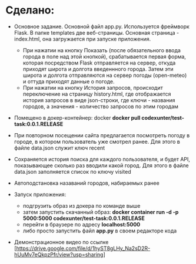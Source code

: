 # Сделано:
* Основное задание. Основной файл app.py. Используется фреймворк Flask. В папке templates две веб-страницы. Основная страница - index.html, она загружается при запуске приложения.
    - При нажатии на кнопку Показать (после обязательного ввода города в поле над этой кнопкой), срабатывается первая форма, которая посредством Flask отправляется на сервер, откуда приходят широта и долгота введеннного города. Затем эти широта и долгота отправляются на сервер погоды (open-meteo) и оттуда приходят данные о погоде.
	- При нажатии на кнопку История запросов, происходит переключение на страницу history.html, где отображается история запросов в виде json-строки, где ключи - названия городов, а значения - количество запросов по этим городам
* Помещено в докер-контейнер: docker **docker pull codexunter/test-task:0.0.1.RELEASE**
* При повторном посещении сайта предлагается посмотреть погоду в городе, в котором пользователь уже смотрел ранее. Для этого в файле data.json служит ключ recent
* Сохраняется история поиска для каждого пользователя, и будет API, показывающее сколько раз вводили какой город. Для этого в файле data.json заполняется список по ключу visited
* Автоподстановка назаваний городов, набираемых ранее
* Запуск приложения:
    - подгрузить образ из докера по команде выше
	- затем запустить скачанный образ: **docker container run -d -p 5000:5000 codexunter/test-task:0.0.1.RELEASE**
	- перейти в браузере по адресу **localhost:5000**
	- либо просто запустить файл **app.py** в своем редакторе кода

* Демонстрационное видео по ссылке [https://drive.google.com/file/d/1hyST8gLHy_Na2sD2R-hUuMv7eQkpzPfr/view?usp=sharing]